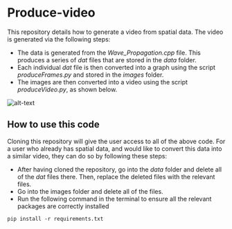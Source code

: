# Produce-video
This repository details how to generate a video from spatial data. The video is generated via the following steps:

- The data is generated from the *Wave_Propagation.cpp* file. This produces a series of *dat* files that are stored in the *data* folder. 
- Each individual *dat* file is then converted into a graph using the script *produceFrames.py* and stored in the *images* folder. 
- The images are then converted into a video using the script *produceVideo.py*, as shown below.

![alt-text](Wave_Propagation_Video(GIF).gif)

## How to use this code

Cloning this repository will give the user access to all of the above code. For a user who already has spatial data, and would like to
convert this data into a similar video, they can do so by following these steps:

- After having cloned the repository, go into the *data* folder and delete all of the *dat* files there. Then, replace the deleted files with the relevant files.
- Go into the images folder and delete all of the files.
- Run the following command in the terminal to ensure all the relevant packages are correctly installed  
```
pip install -r requirements.txt
```
